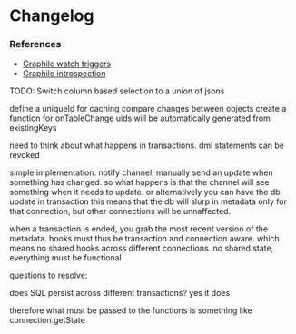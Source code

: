 # Changelog

### References
- [Graphile watch triggers](https://github.com/knqyf263/graphile-build/blob/master/packages/graphile-build-pg/res/watch-fixtures.sql)
- [Graphile introspection](https://github.com/knqyf263/graphile-build/blob/master/packages/graphile-build-pg/res/introspection-query.sql)

TODO: Switch column based selection to a union of jsons

define a uniqueId for caching
compare changes between objects create a function for onTableChange
uids will be automatically generated from existingKeys

need to think about what happens in transactions. dml statements can be revoked

simple implementation. notify channel: manually send an update when something has changed.
so what happens is that the channel will see something when it needs to update. or alternatively you can have the db update in transaction
this means that the db will slurp in metadata only for that connection, but other connections will be unnaffected.

when a transaction is ended, you grab the most recent version of the metadata. hooks must thus be transaction and
connection aware. which means no shared hooks across different connections. no shared state, everything must be functional

questions to resolve:

does SQL persist across different transactions? yes it does

therefore what must be passed to the functions is something like connection.getState
